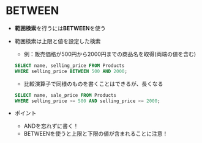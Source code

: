 # BETWEEN
- **範囲検索**を行うには**BETWEEN**を使う
- 範囲検索は上限と値を設定した検索
    - 例：販売価格が500円から2000円までの商品名を取得(両端の値を含む)
    ```sql
    SELECT name, selling_price FROM Products
    WHERE selling_price BETWEEN 500 AND 2000;
    ```

    - 比較演算子で同様のものを書くことはできるが、長くなる
    ```sql
    SELECT name, sale_price FROM Products
    WHERE selling_price >= 500 AND selling_price <= 2000;
    ``` 

- ポイント
    - ANDを忘れずに書く！
    - BETWEENを使うと上限と下限の値が含まれることに注意！